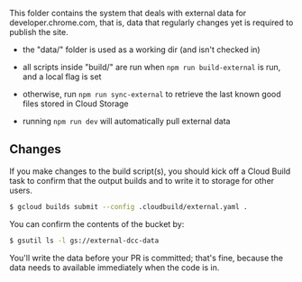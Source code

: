 This folder contains the system that deals with external data for developer.chrome.com, that is, data that regularly changes yet is required to publish the site.

- the "data/" folder is used as a working dir (and isn't checked in)

- all scripts inside "build/" are run when `npm run build-external` is run, and a local flag is set

- otherwise, run `npm run sync-external` to retrieve the last known good files stored in Cloud Storage

- running `npm run dev` will automatically pull external data

## Changes

If you make changes to the build script(s), you should kick off a Cloud Build task to confirm that the output builds and to write it to storage for other users.

```bash
$ gcloud builds submit --config .cloudbuild/external.yaml .
```

You can confirm the contents of the bucket by:

```bash
$ gsutil ls -l gs://external-dcc-data
```

You'll write the data before your PR is committed; that's fine, because the data needs to available immediately when the code is in.
